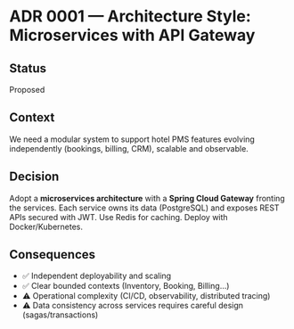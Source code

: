 # ADR 0001 — Architecture Style: Microservices with API Gateway

## Status
Proposed

## Context
We need a modular system to support hotel PMS features evolving independently (bookings, billing, CRM), scalable and observable.

## Decision
Adopt a **microservices architecture** with a **Spring Cloud Gateway** fronting the services. Each service owns its data (PostgreSQL) and exposes REST APIs secured with JWT. Use Redis for caching. Deploy with Docker/Kubernetes. 

## Consequences
- ✅ Independent deployability and scaling
- ✅ Clear bounded contexts (Inventory, Booking, Billing…)
- ⚠️ Operational complexity (CI/CD, observability, distributed tracing)
- ⚠️ Data consistency across services requires careful design (sagas/transactions)
